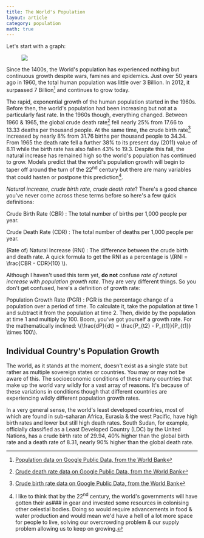 ```yaml
---
title: The World's Population
layout: article
category: population
math: true
---
```


Let's start with a graph:

<figure>
    <img src="{{ site.baseurl }}/images/population/the-worlds-population/world-population-growth-graph.svg" />
</figure>

Since the 1400s, the World's population has experienced nothing but continuous growth despite wars, famines and epidemics. Just over 50 years ago in 1960, the total human population was little over 3 Billion. In 2012, it surpassed 7 Billion[^1] and continues to grow today.

The rapid, exponential growth of the human population started in the 1960s. Before then, the world's population had been increasing but not at a particularly fast rate. In the 1960s though, everything changed. Between 1960 & 1965, the global crude death rate[^2] fell nearly 25% from 17.66 to 13.33 deaths per thousand people. At the same time, the crude birth rate[^3] increased by nearly 8% from 31.76 births per thousand people to 34.34. From 1965 the death rate fell a further 38% to its present day (2011) value of 8.11 while the birth rate has also fallen 43% to 19.3. Despite this fall, the natural increase has remained high so the world's population has continued to grow. Models predict that the world's population growth will begin to taper off around the turn of the 22<sup>nd</sup> century but there are many variables that could hasten or postpone this prediction[^4].

*Natural increase*, *crude birth rate*, *crude death rate*? There's a good chance you've never come across these terms before so here's a few quick definitions:

Crude Birth Rate (CBR)
:	The total number of births per 1,000 people per year.

Crude Death Rate (CDR)
:	The total number of deaths per 1,000 people per year.

(Rate of) Natural Increase (RNI)
:	The difference between the crude birth and death rate. A quick formula to get the RNI as a percentage is \\(RNI = \frac{CBR - CDR}{10} \\).

Although I haven't used this term yet, **do not** confuse *rate of natural increase* with *population growth rate*. They are very different things. So you don't get confused, here's a definition of growth rate:

Population Growth Rate (PGR)
:	PGR is the percentage change of a population over a period of time. To calculate it, take the population at time 1 and subtract it from the population at time 2. Then, divide by the population at time 1 and multiply by 100. Boom, you've got yourself a growth rate. For the mathematically inclined: \\(\frac{dP}{dt} = \frac{P_{t2} - P_{t1}}{P_{t1}} \times 100\\).

## Individual Country's Population Growth

The world, as it stands at the moment, doesn't exist as a single state but rather as multiple sovereign states or countries. You may or may not be aware of this. The socioeconomic conditions of these many countries that make up the world vary wildly for a vast array of reasons. It's because of these variations in conditions though that different countries are experiencing wildly different population growth rates.

In a very general sense, the world's least developed countries, most of which are found in sub-saharan Africa, Eurasia & the west Pacific, have high birth rates and lower but still high death rates. South Sudan, for example, officially classified as a Least Developed Country (LDC) by the United Nations, has a crude birth rate of 29.94, 40% higher than the global birth rate and a death rate of 8.31, nearly 90% higher than the global death rate.

[^1]: [Population data on Google Public Data, from the World Bank](http://www.google.co.uk/publicdata/explore?ds=d5bncppjof8f9_&ctype=l&met_y=sp_pop_grow#!ctype=l&strail=false&bcs=d&nselm=h&met_y=sp_pop_totl&scale_y=lin&ind_y=false&rdim=region&ifdim=region&tdim=true&hl=en_US&dl=en_US&ind=false)

[^2]: [Crude death rate data on Google Public Data, from the World Bank](http://www.google.co.uk/publicdata/explore?ds=d5bncppjof8f9_&ctype=l&met_y=sp_dyn_cdrt_in&hl=en)

[^3]: [Crude birth rate data on Google Public Data, from the World Bank](http://www.google.co.uk/publicdata/explore?ds=d5bncppjof8f9_&ctype=l&met_y=sp_dyn_cdrt_in&hl=en)

[^4]: I like to think that by the 22<sup>nd</sup> century, the world's governments will have gotten their as### in gear and invested some resources in colonising other celestial bodies. Doing so would require advancements in food & water production and would mean we'd have a hell of a lot more space for people to live, solving our overcrowding problem & our supply problem allowing us to keep on growing.
